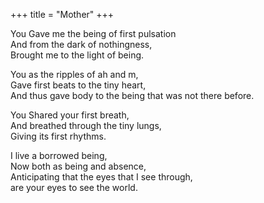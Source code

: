 +++
title = "Mother"
+++

You Gave me the being of first pulsation  
And from the dark of nothingness,  
Brought me to the light of being.

You as the ripples of ah and m,  
Gave first beats to the tiny heart,  
And thus gave body to the being that was not there before.  

You Shared your first breath,  
And breathed through the tiny lungs,  
Giving its first rhythms.

I live a borrowed being,  
Now both as being and absence,  
Anticipating that the eyes that I see through,  
are your eyes to see the world.

